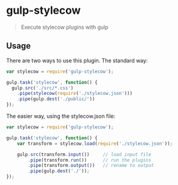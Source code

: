 # gulp-stylecow

> Execute stylecow plugins with gulp

## Usage

There are two ways to use this plugin. The standard way:

```javascript
var stylecow = require('gulp-stylecow');

gulp.task('stylecow', function() {
  gulp.src('./src/*.css')
    .pipe(stylecow(require('./stylecow.json')))
    .pipe(gulp.dest('./public/'))
});
```

The easier way, using the stylecow.json file:

```javascript
var stylecow = require('gulp-stylecow');

gulp.task('stylecow', function() {
    var transform = stylecow.load(require('./stylecow.json'));

    gulp.src(transform.input())     // load input file
        .pipe(transform.run())      // run the plugins
        .pipe(transform.output())   // rename to output
        .pipe(gulp.dest('./'));
});
```
